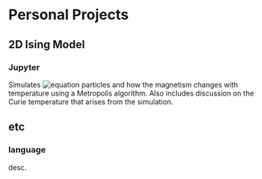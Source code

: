 # Personal Projects

## 2D Ising Model
### Jupyter

Simulates ![equation](https://latex.codecogs.com/svg.image?n^2) particles and how the magnetism changes with temperature using a Metropolis algorithm. Also includes discussion on the Curie temperature that arises from the simulation.

## etc
### language

desc.
